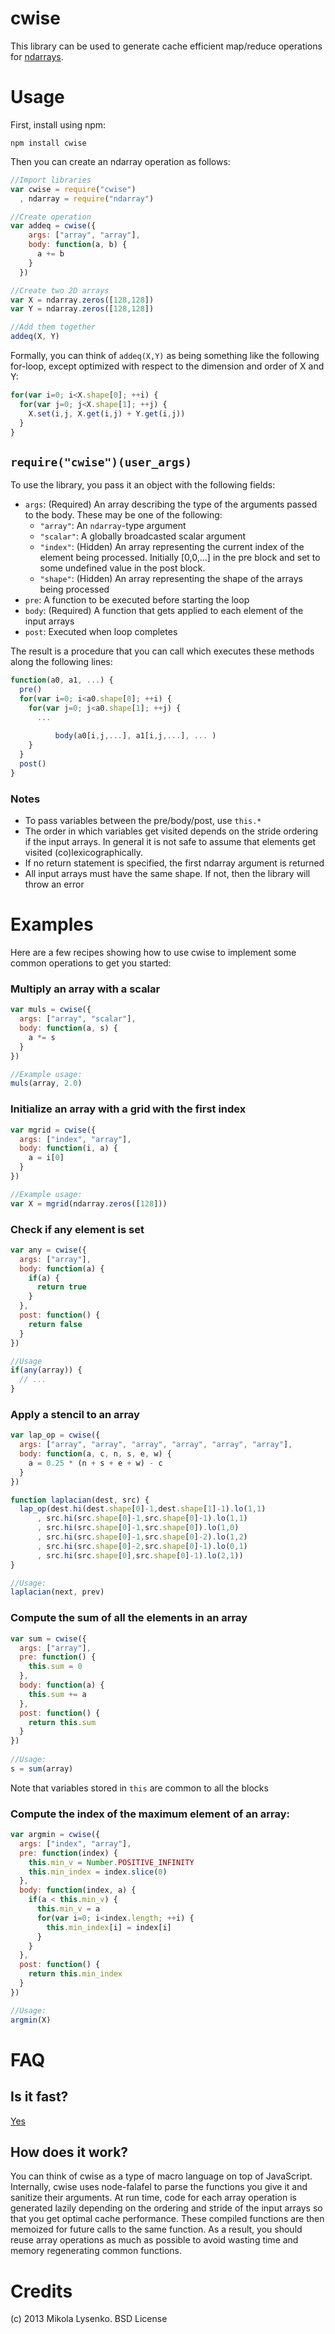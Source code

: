 cwise
=====
This library can be used to generate cache efficient map/reduce operations for [ndarrays](http://github.com/mikolalysenko/ndarray).

Usage
=====
First, install using npm:

    npm install cwise
    
Then you can create an ndarray operation as follows:

```javascript
//Import libraries
var cwise = require("cwise")
  , ndarray = require("ndarray")

//Create operation
var addeq = cwise({
    args: ["array", "array"],
    body: function(a, b) {
      a += b
    }
  })

//Create two 2D arrays
var X = ndarray.zeros([128,128])
var Y = ndarray.zeros([128,128])

//Add them together
addeq(X, Y)
```

Formally, you can think of `addeq(X,Y)` as being something like the following for-loop, except optimized with respect to the dimension and order of X and Y:

```javascript
for(var i=0; i<X.shape[0]; ++i) {
  for(var j=0; j<X.shape[1]; ++j) {
    X.set(i,j, X.get(i,j) + Y.get(i,j))
  }
}
```


`require("cwise")(user_args)`
-----------------------------
To use the library, you pass it an object with the following fields:

* `args`: (Required) An array describing the type of the arguments passed to the body.  These may be one of the following:
    + `"array"`: An `ndarray`-type argument
    + `"scalar"`: A globally broadcasted scalar argument
    + `"index"`: (Hidden) An array representing the current index of the element being processed.  Initially [0,0,...] in the pre block and set to some undefined value in the post block.
    + `"shape"`: (Hidden) An array representing the shape of the arrays being processed
* `pre`: A function to be executed before starting the loop
* `body`: (Required) A function that gets applied to each element of the input arrays
* `post`: Executed when loop completes

The result is a procedure that you can call which executes these methods along the following lines:

```javascript
function(a0, a1, ...) {
  pre()
  for(var i=0; i<a0.shape[0]; ++i) {
    for(var j=0; j<a0.shape[1]; ++j) {
      ...
      
          body(a0[i,j,...], a1[i,j,...], ... )
    }
  }
  post()
}
```

### Notes
* To pass variables between the pre/body/post, use `this.*`
* The order in which variables get visited depends on the stride ordering if the input arrays.  In general it is not safe to assume that elements get visited (co)lexicographically.
* If no return statement is specified, the first ndarray argument is returned
* All input arrays must have the same shape.  If not, then the library will throw an error

Examples
========
Here are a few recipes showing how to use cwise to implement some common operations to get you started:

### Multiply an array with a scalar
```javascript
var muls = cwise({
  args: ["array", "scalar"],
  body: function(a, s) {
    a *= s
  }
})

//Example usage:
muls(array, 2.0)
```

### Initialize an array with a grid with the first index
```javascript
var mgrid = cwise({
  args: ["index", "array"],
  body: function(i, a) {
    a = i[0]
  }
})

//Example usage:
var X = mgrid(ndarray.zeros([128]))
```

### Check if any element is set
```javascript
var any = cwise({
  args: ["array"],
  body: function(a) {
    if(a) {
      return true
    }
  },
  post: function() {
    return false
  }
})

//Usage
if(any(array)) {
  // ...
}
```

### Apply a stencil to an array
```javascript
var lap_op = cwise({
  args: ["array", "array", "array", "array", "array", "array"],
  body: function(a, c, n, s, e, w) {
    a = 0.25 * (n + s + e + w) - c
  }
})

function laplacian(dest, src) {
  lap_op(dest.hi(dest.shape[0]-1,dest.shape[1]-1).lo(1,1)
      , src.hi(src.shape[0]-1,src.shape[0]-1).lo(1,1)
      , src.hi(src.shape[0]-1,src.shape[0]).lo(1,0)
      , src.hi(src.shape[0]-1,src.shape[0]-2).lo(1,2)
      , src.hi(src.shape[0]-2,src.shape[0]-1).lo(0,1)
      , src.hi(src.shape[0],src.shape[0]-1).lo(2,1))
}

//Usage:
laplacian(next, prev)
```

### Compute the sum of all the elements in an array
```javascript
var sum = cwise({
  args: ["array"],
  pre: function() {
    this.sum = 0
  },
  body: function(a) {
    this.sum += a
  },
  post: function() {
    return this.sum
  }
})
  
//Usage:
s = sum(array)
```
Note that variables stored in `this` are common to all the blocks


### Compute the index of the maximum element of an array:
```javascript
var argmin = cwise({
  args: ["index", "array"],
  pre: function(index) {
    this.min_v = Number.POSITIVE_INFINITY
    this.min_index = index.slice(0)
  },
  body: function(index, a) {
    if(a < this.min_v) {
      this.min_v = a
      for(var i=0; i<index.length; ++i) {
        this.min_index[i] = index[i]
      }
    }
  },
  post: function() {
    return this.min_index
  }
})

//Usage:
argmin(X)
```

FAQ
===

Is it fast?
-----------
[Yes](https://github.com/mikolalysenko/ndarray-experiments)

How does it work?
-----------------
You can think of cwise as a type of macro language on top of JavaScript.  Internally, cwise uses node-falafel to parse the functions you give it and sanitize their arguments.  At run time, code for each array operation is generated lazily depending on the ordering and stride of the input arrays so that you get optimal cache performance.  These compiled functions are then memoized for future calls to the same function.  As a result, you should reuse array operations as much as possible to avoid wasting time and memory regenerating common functions.

Credits
=======
(c) 2013 Mikola Lysenko.  BSD License
